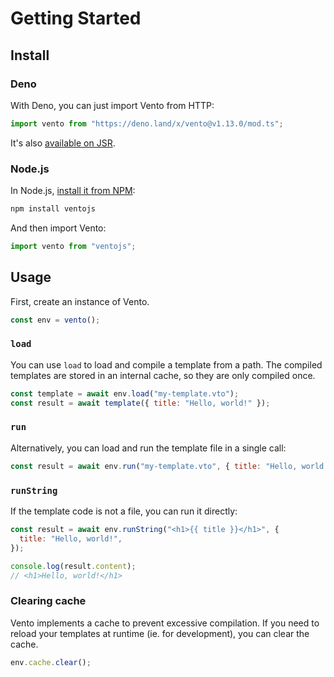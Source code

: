 # Getting Started

## Install

### Deno

With Deno, you can just import Vento from HTTP:

```js
import vento from "https://deno.land/x/vento@v1.13.0/mod.ts";
```

It's also [available on JSR](https://jsr.io/@vento/vento).

### Node.js

In Node.js, [install it from NPM](https://www.npmjs.com/package/ventojs):

```sh
npm install ventojs
```

And then import Vento:

```js
import vento from "ventojs";
```

## Usage

First, create an instance of Vento.

```js
const env = vento();
```

### `load`

You can use `load` to load and compile a template from a path. The compiled
templates are stored in an internal cache, so they are only compiled once.

```js
const template = await env.load("my-template.vto");
const result = await template({ title: "Hello, world!" });
```

### `run`

Alternatively, you can load and run the template file in a single call:

```js
const result = await env.run("my-template.vto", { title: "Hello, world!" });
```

### `runString`

If the template code is not a file, you can run it directly:

```js
const result = await env.runString("<h1>{{ title }}</h1>", {
  title: "Hello, world!",
});

console.log(result.content);
// <h1>Hello, world!</h1>
```

### Clearing cache

Vento implements a cache to prevent excessive compilation. If you need to reload
your templates at runtime (ie. for development), you can clear the cache.

```js
env.cache.clear();
```
